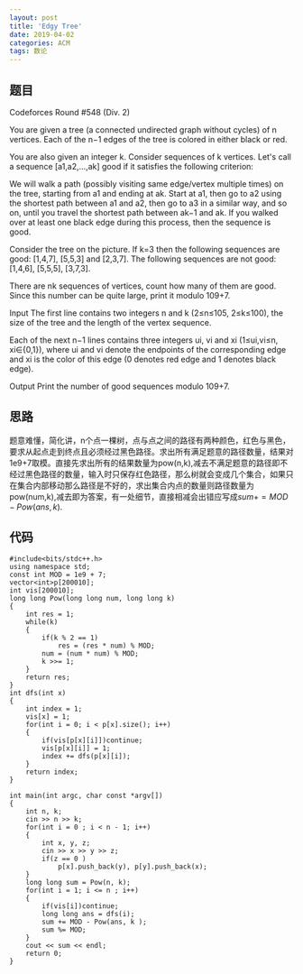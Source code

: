 ```yaml
---
layout: post
title: 'Edgy Tree'
date: 2019-04-02
categories: ACM
tags: 数论
---
```

## 题目
Codeforces Round #548 (Div. 2)

You are given a tree (a connected undirected graph without cycles) of n vertices. Each of the n−1 edges of the tree is colored in either black or red.

You are also given an integer k. Consider sequences of k vertices. Let's call a sequence [a1,a2,…,ak] good if it satisfies the following criterion:

We will walk a path (possibly visiting same edge/vertex multiple times) on the tree, starting from a1 and ending at ak.
Start at a1, then go to a2 using the shortest path between a1 and a2, then go to a3 in a similar way, and so on, until you travel the shortest path between ak−1 and ak.
If you walked over at least one black edge during this process, then the sequence is good.

Consider the tree on the picture. If k=3 then the following sequences are good: [1,4,7], [5,5,3] and [2,3,7]. The following sequences are not good: [1,4,6], [5,5,5], [3,7,3].

There are nk sequences of vertices, count how many of them are good. Since this number can be quite large, print it modulo 109+7.

Input
The first line contains two integers n and k (2≤n≤105, 2≤k≤100), the size of the tree and the length of the vertex sequence.

Each of the next n−1 lines contains three integers ui, vi and xi (1≤ui,vi≤n, xi∈{0,1}), where ui and vi denote the endpoints of the corresponding edge and xi is the color of this edge (0 denotes red edge and 1 denotes black edge).

Output
Print the number of good sequences modulo 109+7.
## 思路
题意难懂，简化讲，n个点一棵树，点与点之间的路径有两种颜色，红色与黑色，要求从起点走到终点且必须经过黑色路径。求出所有满足题意的路径数量，结果对1e9+7取模。直接先求出所有的结果数量为pow(n,k),减去不满足题意的路径即不经过黑色路径的数量，输入时只保存红色路径，那么树就会变成几个集合，如果只在集合内部移动那么路径是不好的，求出集合内点的数量则路径数量为pow(num,k),减去即为答案，有一处细节，直接相减会出错应写成$sum += MOD - Pow(ans, k)$.
## 代码
```clike
#include<bits/stdc++.h>
using namespace std;
const int MOD = 1e9 + 7;
vector<int>p[200010];
int vis[200010];
long long Pow(long long num, long long k)
{
    int res = 1;
    while(k)
    {
        if(k % 2 == 1)
            res = (res * num) % MOD;
        num = (num * num) % MOD;
        k >>= 1;
    }
    return res;
}
int dfs(int x)
{
    int index = 1;
    vis[x] = 1;
    for(int i = 0; i < p[x].size(); i++)
    {
        if(vis[p[x][i]])continue;
        vis[p[x][i]] = 1;
        index += dfs(p[x][i]);
    }
    return index;
}

int main(int argc, char const *argv[])
{
    int n, k;
    cin >> n >> k;
    for(int i = 0 ; i < n - 1; i++)
    {
        int x, y, z;
        cin >> x >> y >> z;
        if(z == 0 )
            p[x].push_back(y), p[y].push_back(x);
    }
    long long sum = Pow(n, k);
    for(int i = 1; i <= n ; i++)
    {
        if(vis[i])continue;
        long long ans = dfs(i);
        sum += MOD - Pow(ans, k );
        sum %= MOD;
    }
    cout << sum << endl;
    return 0;
}
```